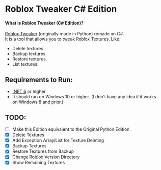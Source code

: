 # Roblox Tweaker C# Edition
#### What is Roblox Tweaker (C# Edition)?
[Roblox Tweaker](https://github.com/OhRetro/Roblox-Tweaker) (originally made in Python) remade on C#. <br/>
It is a tool that allows you to tweak Roblox Textures, Like:

- Delete textures.
- Backup textures.
- Restore textures.
- List textures.

## Requirements to Run:
* [.NET 6](https://dotnet.microsoft.com/en-us/download) or higher.
* It should run on Windows 10 or higher. (I don't have any idea if it works on Windows 8 and prior.)

## TODO:
* [ ] Make this Edition equivalent to the Original Python Edition.
* [x] Delete Textures
* [x] Add Exception Array/List for Texture Deleting
* [x] Backup Textures
* [x] Restore Textures from Backup
* [x] Change Roblox Version Directory
* [x] Show Remaining Textures